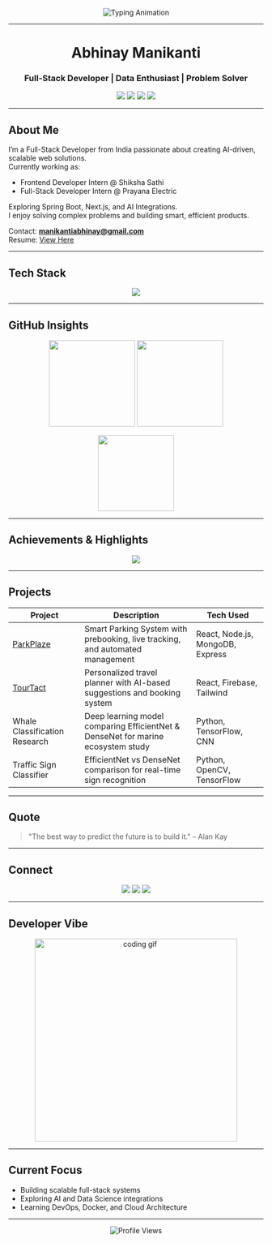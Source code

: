 <!-- Animated Intro --> 
<p align="center">
  <img src="https://readme-typing-svg.herokuapp.com?font=Fira+Code&size=25&duration=4000&pause=1000&color=00E7FF&center=true&vCenter=true&width=600&lines=Hey,+I'm+Abhinay+Manikanti👋;Full-Stack+Developer;Data+Enthusiast;Building+Scalable+and+Smart+Solutions" alt="Typing Animation" />
</p>

---

<!-- Hero Header -->
<h1 align="center">Abhinay Manikanti </h1>
<h3 align="center">Full-Stack Developer | Data Enthusiast | Problem Solver</h3>

<p align="center">
  <a href="mailto:manikantiabhinay@gmail.com"><img src="https://img.shields.io/badge/Email-D14836?style=for-the-badge&logo=gmail&logoColor=white"/></a>
  <a href="https://abhinay.tech" target="_blank"><img src="https://img.shields.io/badge/Portfolio-000000?style=for-the-badge&logo=vercel&logoColor=white"/></a>
  <a href="https://linkedin.com/in/abhinay-manikanti-9ab152275" target="_blank"><img src="https://img.shields.io/badge/LinkedIn-0077B5?style=for-the-badge&logo=linkedin&logoColor=white"/></a>
  <a href="https://leetcode.com/abhinaymanikanti" target="_blank"><img src="https://img.shields.io/badge/LeetCode-F89F1B?style=for-the-badge&logo=leetcode&logoColor=black"/></a>
</p>

---

## About Me  

I’m a Full-Stack Developer from India passionate about creating AI-driven, scalable web solutions.  
Currently working as:  
- Frontend Developer Intern @ Shiksha Sathi  
- Full-Stack Developer Intern @ Prayana Electric  

Exploring Spring Boot, Next.js, and AI Integrations.  
I enjoy solving complex problems and building smart, efficient products.  

Contact: **manikantiabhinay@gmail.com**  
Resume: [View Here](https://drive.google.com/file/d/1lJgcgPNaebHdThIdSkCWingUyLJIluJd/view?usp=drive_link)

---

## Tech Stack  

<p align="center">
  <img src="https://skillicons.dev/icons?i=react,nextjs,nodejs,express,spring,java,ts,js,python,mysql,postgres,mongodb,html,css,tailwind,redux,vue,aws,docker,git,figma,tensorflow,linux&perline=9" />
</p>

---

## GitHub Insights  

<p align="center">
  <img src="https://github-readme-stats.vercel.app/api?username=abhinay-07&show_icons=true&theme=radical&hide_border=true&bg_color=0D1117" height="170" />
  <img src="https://streak-stats.demolab.com?user=abhinay-07&theme=radical&hide_border=true&background=0D1117" height="170" />
</p>

<p align="center">
  <img src="https://github-readme-stats.vercel.app/api/top-langs/?username=abhinay-07&layout=compact&theme=radical&hide_border=true&bg_color=0D1117" height="150"/>
</p>

---

## Achievements & Highlights  

<p align="center">
  <img src="https://github-profile-trophy.vercel.app/?username=abhinay-07&theme=matrix&no-frame=true&margin-w=8&margin-h=8&row=1&column=6" />
</p>

---

## Projects  

| Project | Description | Tech Used |
|----------|--------------|-----------|
| [ParkPlaze](https://github.com/abhinay-07/ParkPlaze) | Smart Parking System with prebooking, live tracking, and automated management | React, Node.js, MongoDB, Express |
| [TourTact](https://github.com/abhinay-07/TourTact) | Personalized travel planner with AI-based suggestions and booking system | React, Firebase, Tailwind |
| Whale Classification Research | Deep learning model comparing EfficientNet & DenseNet for marine ecosystem study | Python, TensorFlow, CNN |
| Traffic Sign Classifier | EfficientNet vs DenseNet comparison for real-time sign recognition | Python, OpenCV, TensorFlow |

---

## Quote  

> "The best way to predict the future is to build it." – Alan Kay  

---

## Connect  

<p align="center">
  <a href="https://linkedin.com/in/abhinay-manikanti-9ab152275"><img src="https://img.shields.io/badge/LinkedIn-0077B5?style=for-the-badge&logo=linkedin&logoColor=white"/></a>
  <a href="https://www.abhinay.tech/"><img src="https://img.shields.io/badge/Portfolio-000000?style=for-the-badge&logo=vercel&logoColor=white"/></a>
  <a href="https://instagram.com/abhinay_manikanti"><img src="https://img.shields.io/badge/Instagram-E4405F?style=for-the-badge&logo=instagram&logoColor=white"/></a>
</p>

---

## Developer Vibe  

<p align="center">
  <img src="https://i.pinimg.com/originals/e0/26/2b/e0262b5e6a9db84c66b1adf93dfc6d57.gif" width="400" alt="coding gif">
</p>

---

## Current Focus  

- Building scalable full-stack systems  
- Exploring AI and Data Science integrations  
- Learning DevOps, Docker, and Cloud Architecture  

---

<p align="center">
  <img src="https://komarev.com/ghpvc/?username=abhinay-07&label=Profile+Views&color=blueviolet&style=for-the-badge" alt="Profile Views" />
</p>
